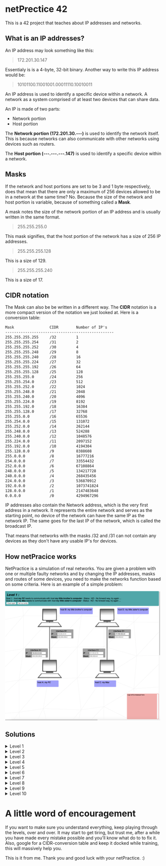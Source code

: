 #  netPrectice 42

This is a 42 project that teaches about IP addresses and networks.

##  What is an IP addresses?

<p>
An IP address may look something like this:
<blockquote>
  172.201.30.147
</blockquote>

Essentialy is is a 4-byte, 32-bit binary. Another way to write this IP address would be:
<blockquote>
  10101100.11001001.00011110.10010011
</blockquote>

An IP address is used to identify a specific device within a network. A network as a system comprised of at least two devices that can share data.
</p>

An IP is made of two parts:
-  Network portion
-  Host portion
<p>
The <strong>Network portion (172.201.30.---)</strong> is used to identify the network itself. This is because networks can also communicate with other networks using devices such as routers.
</p>
<p>
The <strong>Host portion (---.---.---.147)</strong> is used to identify a specific device within a network.
</p>

##  Masks
If the network and host portions are set to be 3 and 1 byte respectively, does that mean that there are only a maximum of 256 devices allowed to be in a network at the same time? No.
Because the size of the network and host portion is variable, because of something called a **Mask**.

A mask notes the size of the network portion of an IP address and is usually written in the same format.
<blockquote>
255.255.255.0
</blockquote>

This mask signifies, that the host portion of the network has a size of 256 IP addresses.

<blockquote>
255.255.255.128
</blockquote>

This is a size of 129.

<blockquote>
255.255.255.240
</blockquote>

This is a size of 17.

##  CIDR notation
The Mask can also be be written in a different way. The **CIDR** notation is a more compact version of the notation we just looked at. Here is a conversion table:

```
Mask                CIDR        Number of IP's
-------------------------------------------------
255.255.255.255     /32         1
255.255.255.254     /31         2
255.255.255.252     /30         4
255.255.255.248     /29         8
255.255.255.240     /28         16
255.255.255.224     /27         32
255.255.255.192     /26         64
255.255.255.128     /25         128
255.255.255.0       /24         256
255.255.254.0       /23         512
255.255.252.0       /22         1024
255.255.248.0       /21         2048
255.255.240.0       /20         4096
255.255.224.0       /19         8192
255.255.192.0       /18         16384
255.255.128.0       /17         32768
255.255.0.0         /16         65536
255.254.0.0         /15         131072
255.252.0.0         /14         262144
255.248.0.0         /13         524288
255.240.0.0         /12         1048576
255.224.0.0         /11         2097152
255.192.0.0         /10         4194304
255.128.0.0         /9          8388608
255.0.0.0           /8          16777216
254.0.0.0           /7          33554432
252.0.0.0           /6          67108864
248.0.0.0           /5          134217728
240.0.0.0           /4          268435456
224.0.0.0           /3          536870912
192.0.0.0           /2          1073741824
128.0.0.0           /1          2147483648
0.0.0.0             /0          4294967296
```

IP addresses also contain the Network address, which is the very first address in a network. It represents the entire network and serves as the starting point, no device of the network can have the same IP as the network IP.
The same goes for the last IP of the network, which is called the broadcast IP.

That means that networks with the masks /32 and /31 can not contain any devices as they don't have any usable IP's for devices.


##  How netPracice works
<p>
  NetPractice is a simulation of real networks. You are given a problem with one or multiple faulty networks and by changing the IP addresses, masks and routes of some devices, you need to make the networks function based on some criteria.
  Here is an example of a simple problem:
</p>
<p>
  <img src="https://github.com/Cimex404/42-netPractice/blob/master/Example.png" alt="Example Network" width="500">
</p>


##  Solutions
<details>
  <summary>Level 1</summary>
  <p>
    <strong>Level 1</strong> is simply figuring out that IP addresses can't be the same, but must be within the same mask. To achieve this, you must fix two networks, that have the same problem. Childsplay.
  </p>
  <p>
    <img src="https://github.com/Cimex404/42-netPractice/blob/master/Solutions/Level1.png" alt="Level 1" width="1200">
  </p>
</details>

<details>
  <summary>Level 2</summary>
  <p>
    <strong>Level 2</strong> is in concept, the same as level 1, but there is a Mask mismatch for the first network. So you need to learn, that masks MUST be same same among a single network. Easy as pie.
  </p>
  <p>
    <img src="https://github.com/Cimex404/42-netPractice/blob/master/Solutions/Level2.png" alt="Level 2" width="1200">
  </p>
</details>

<details>
  <summary>Level 3</summary>
  <p>
    <strong>Level 3</strong> is about switches. Switches are cross-sections between devices, they do NOT link to other networks, but are contained inside them. Can do this with my eyes closed.
  </p>
  <p>
    <img src="https://github.com/Cimex404/42-netPractice/blob/master/Solutions/Level3.png" alt="Level 3" width="1200">
  </p>
</details>

<details>
  <summary>Level 4</summary>
  <p>
    <strong>Level 4</strong> is an introduction to routers. Other than switches, routers can connect to multiple networks and communicate between them. This is however not needed to solve this level, because in practice, this is the exact same as level 3. Ctrl+C Ctrl+V from Level 3
  </p>
  <p>
    <img src="https://github.com/Cimex404/42-netPractice/blob/master/Solutions/Level4.png" alt="Level 4" width="1200">
  </p>
</details>

<details>
  <summary>Level 5</summary>
  <p>
    <strong>Level 5</strong> is the first level with multiple networks that communicate with each other. Using a rounter, the hosts A and B need to find a connection. The second thing that is introduced, are routing tables, these show, where a particular device wants to send data and what the next stop is on it's path. New concept, but still somewhat easy.
  </p>
  <p>
    <img src="https://github.com/Cimex404/42-netPractice/blob/master/Solutions/Level5.png" alt="Level 5" width="1200">
  </p>
</details>

<details>
  <summary>Level 6</summary>
  <p>
    <strong>Level 6</strong> introduces the InTeRnEt!!! This one is pretty staight forward, connect the laptop to the rounter and connect the rounter to the iNtErNeT!!! Ok, ramping up the difficulty.
  </p>
  <p>
    <img src="https://github.com/Cimex404/42-netPractice/blob/master/Solutions/Level6.png" alt="Level 6" width="1200">
  </p>
</details>

<details>
  <summary>Level 7</summary>
  <p>
    <strong>Level 7</strong> is the C of this project. You need to connect two routers, that are each connected to a host. I recommend you use the same IP for all three networks. Of course, make sure that the masks are small enough to leave space for all connections, a /24 is too big. Now this is getting tricky.
  </p>
  <p>
    <img src="https://github.com/Cimex404/42-netPractice/blob/master/Solutions/Level7.png" alt="Level 7" width="1200">
  </p>
</details>

<details>
  <summary>Level 8</summary>
  <p>
    In <strong>Level 8</strong> you are forced to do something called subnetting. basically, you HAVE to use the IP that is provided in the left part of the Internets routing table for all other networks. Take a good look at the CIDR notation right after it, this is the amount of addresses that are available. I just saved you hours of headaches.
  </p>
  <p>
    <img src="https://github.com/Cimex404/42-netPractice/blob/master/Solutions/Level8.png" alt="Level 8" width="1200">
  </p>
</details>

<details>
  <summary>Level 9</summary>
  <p>
    <strong>Level 9</strong> is part one of IP-hell itself. You are given minimal rescrictions to work with, but this wont make it easier. You must make sure to pick the correct mask size for each network, I found it easiest to use /28 as this gives you some room, but also is small enough not to trip any other networks. Now this is difficult.
  </p>
  <p>
    <img src="https://github.com/Cimex404/42-netPractice/blob/master/Solutions/Level9.png" alt="Level 9" width="1200">
  </p>
</details>

<details>
  <summary>Level 10</summary>
  <p>
    <strong>Level 10</strong> is part two of IP-hell. When it comes down to it, Level 10 and Level 9 are pretty much the same, except that Level 10 restricts you more, but this actually makes it easier then Level 9. Easier, but still hard.
  </p>
  <p>
    <img src="https://github.com/Cimex404/42-netPractice/blob/master/Solutions/Level10.png" alt="Level 10" width="1200">
  </p>
</details>


#	A little word of encouragement
<p>
	If you want to make sure you understand everything, keep playing through the levels, over and over.
	It may start to get tiring, but trust me, after a while you have made every mistake possible and you'll know what do to to fix it.
	Also, google for a CIDR-conversion table and keep it docked while training, this will massively help you.
</p>
<p>
	This is it from me.
	Thank you and good luck with your netPractice. :)
</p>
